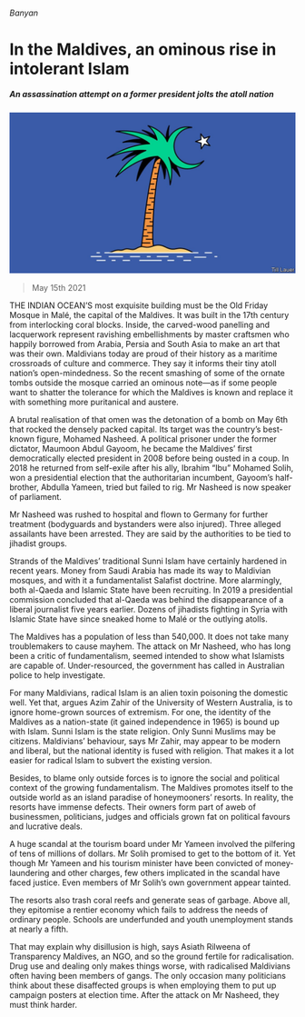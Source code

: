 ###### Banyan

# In the Maldives, an ominous rise in intolerant Islam 

##### An assassination attempt on a former president jolts the atoll nation 

![image](images/20210515_ASD001_0.jpg) 

> May 15th 2021 

THE INDIAN OCEAN’S most exquisite building must be the Old Friday Mosque in Malé, the capital of the Maldives. It was built in the 17th century from interlocking coral blocks. Inside, the carved-wood panelling and lacquerwork represent ravishing embellishments by master craftsmen who happily borrowed from Arabia, Persia and South Asia to make an art that was their own. Maldivians today are proud of their history as a maritime crossroads of culture and commerce. They say it informs their tiny atoll nation’s open-mindedness. So the recent smashing of some of the ornate tombs outside the mosque carried an ominous note—as if some people want to shatter the tolerance for which the Maldives is known and replace it with something more puritanical and austere.

A brutal realisation of that omen was the detonation of a bomb on May 6th that rocked the densely packed capital. Its target was the country’s best-known figure, Mohamed Nasheed. A political prisoner under the former dictator, Maumoon Abdul Gayoom, he became the Maldives’ first democratically elected president in 2008 before being ousted in a coup. In 2018 he returned from self-exile after his ally, Ibrahim “Ibu” Mohamed Solih, won a presidential election that the authoritarian incumbent, Gayoom’s half-brother, Abdulla Yameen, tried but failed to rig. Mr Nasheed is now speaker of parliament.


Mr Nasheed was rushed to hospital and flown to Germany for further treatment (bodyguards and bystanders were also injured). Three alleged assailants have been arrested. They are said by the authorities to be tied to jihadist groups.

Strands of the Maldives’ traditional Sunni Islam have certainly hardened in recent years. Money from Saudi Arabia has made its way to Maldivian mosques, and with it a fundamentalist Salafist doctrine. More alarmingly, both al-Qaeda and Islamic State have been recruiting. In 2019 a presidential commission concluded that al-Qaeda was behind the disappearance of a liberal journalist five years earlier. Dozens of jihadists fighting in Syria with Islamic State have since sneaked home to Malé or the outlying atolls.

The Maldives has a population of less than 540,000. It does not take many troublemakers to cause mayhem. The attack on Mr Nasheed, who has long been a critic of fundamentalism, seemed intended to show what Islamists are capable of. Under-resourced, the government has called in Australian police to help investigate.

For many Maldivians, radical Islam is an alien toxin poisoning the domestic well. Yet that, argues Azim Zahir of the University of Western Australia, is to ignore home-grown sources of extremism. For one, the identity of the Maldives as a nation-state (it gained independence in 1965) is bound up with Islam. Sunni Islam is the state religion. Only Sunni Muslims may be citizens. Maldivians’ behaviour, says Mr Zahir, may appear to be modern and liberal, but the national identity is fused with religion. That makes it a lot easier for radical Islam to subvert the existing version.

Besides, to blame only outside forces is to ignore the social and political context of the growing fundamentalism. The Maldives promotes itself to the outside world as an island paradise of honeymooners’ resorts. In reality, the resorts have immense defects. Their owners form part of aweb of businessmen, politicians, judges and officials grown fat on political favours and lucrative deals.

A huge scandal at the tourism board under Mr Yameen involved the pilfering of tens of millions of dollars. Mr Solih promised to get to the bottom of it. Yet though Mr Yameen and his tourism minister have been convicted of money-laundering and other charges, few others implicated in the scandal have faced justice. Even members of Mr Solih’s own government appear tainted.

The resorts also trash coral reefs and generate seas of garbage. Above all, they epitomise a rentier economy which fails to address the needs of ordinary people. Schools are underfunded and youth unemployment stands at nearly a fifth.

That may explain why disillusion is high, says Asiath Rilweena of Transparency Maldives, an NGO, and so the ground fertile for radicalisation. Drug use and dealing only makes things worse, with radicalised Maldivians often having been members of gangs. The only occasion many politicians think about these disaffected groups is when employing them to put up campaign posters at election time. After the attack on Mr Nasheed, they must think harder.


